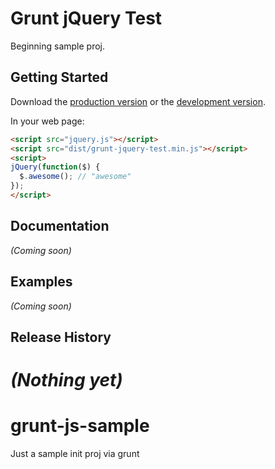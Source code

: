 # Grunt jQuery Test

Beginning sample proj.

## Getting Started
Download the [production version][min] or the [development version][max].

[min]: https://raw.github.com/bongofury/grunt-jquery-test/master/dist/grunt-jquery-test.min.js
[max]: https://raw.github.com/bongofury/grunt-jquery-test/master/dist/grunt-jquery-test.js

In your web page:

```html
<script src="jquery.js"></script>
<script src="dist/grunt-jquery-test.min.js"></script>
<script>
jQuery(function($) {
  $.awesome(); // "awesome"
});
</script>
```

## Documentation
_(Coming soon)_

## Examples
_(Coming soon)_

## Release History
_(Nothing yet)_
=======
grunt-js-sample
===============

Just a sample init proj via grunt 
